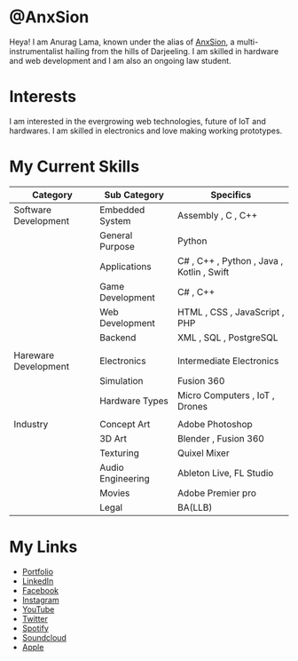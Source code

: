 # @AnxSion
Heya! I am Anurag Lama, known under the alias of [AnxSion](https://github.com/AnxSion), a multi-instrumentalist hailing from the hills of Darjeeling. I am skilled in hardware and web development and I am also an ongoing law student.
 
# Interests
I am interested in the evergrowing web technologies, future of IoT and hardwares. I am skilled in electronics and love making working prototypes.

# My Current Skills
 Category             |Sub Category         |Specifics     
----------------------|---------------------|----------------
|Software Development |Embedded System      |Assembly , C , C++          
|                     |General Purpose      |Python
|                     |Applications         |C# , C++ , Python , Java , Kotlin , Swift
|                     |Game Development     |C# , C++
|                     |Web Development      |HTML , CSS , JavaScript , PHP
|                     |Backend              |XML , SQL , PostgreSQL
|||
|Hareware Development |Electronics          |Intermediate Electronics          
|                     |Simulation           |Fusion 360
|                     |Hardware Types       |Micro Computers , IoT , Drones
|||
|Industry             |Concept Art          |Adobe Photoshop          
|                     |3D Art               |Blender , Fusion 360
|                     |Texturing            |Quixel Mixer
|                     |Audio Engineering    |Ableton Live, FL Studio
|                     |Movies               |Adobe Premier pro
|                     |Legal                |BA(LLB)

# My Links
- [Portfolio](https://anxsion.github.io/)
- [LinkedIn](https://linkedin.com/in/anxsion)
- [Facebook](https://www.facebook.com/AnxSionOfficial)
- [Instagram](https://instagram.com/anxsion)
- [YouTube](https://youtube.com/c/anxsion)
- [Twitter](https://twitter.com/IAmAnxsion)
- [Spotify](https://open.spotify.com/artist/22yeYGWn2iMUfuMRuAPizK)
- [Soundcloud](https://soundcloud.com/anxsion)
- [Apple](https://music.apple.com/in/artist/anxsion/1257667569)


